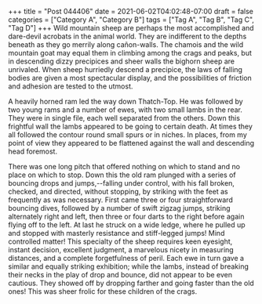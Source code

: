 +++
title = "Post 044406"
date = 2021-06-02T04:02:48-07:00
draft = false
categories = ["Category A", "Category B"]
tags = ["Tag A", "Tag B", "Tag C", "Tag D"]
+++
Wild mountain sheep are perhaps the most accomplished and dare-devil acrobats in the animal world. They are indifferent to the depths beneath as they go merrily along cañon-walls. The chamois and the wild mountain goat may equal them in climbing among the crags and peaks, but in descending dizzy precipices and sheer walls the bighorn sheep are unrivaled. When sheep hurriedly descend a precipice, the laws of falling bodies are given a most spectacular display, and the possibilities of friction and adhesion are tested to the utmost.

A heavily horned ram led the way down Thatch-Top. He was followed by two young rams and a number of ewes, with two small lambs in the rear. They were in single file, each well separated from the others. Down this frightful wall the lambs appeared to be going to certain death. At times they all followed the contour round small spurs or in niches. In places, from my point of view they appeared to be flattened against the wall and descending head foremost.

There was one long pitch that offered nothing on which to stand and no place on which to stop. Down this the old ram plunged with a series of bouncing drops and jumps,--falling under control, with his fall broken, checked, and directed, without stopping, by striking with the feet as frequently as was necessary. First came three or four straightforward bouncing dives, followed by a number of swift zigzag jumps, striking alternately right and left, then three or four darts to the right before again flying off to the left. At last he struck on a wide ledge, where he pulled up and stopped with masterly resistance and stiff-legged jumps! Mind controlled matter! This specialty of the sheep requires keen eyesight, instant decision, excellent judgment, a marvelous nicety in measuring distances, and a complete forgetfulness of peril. Each ewe in turn gave a similar and equally striking exhibition; while the lambs, instead of breaking their necks in the play of drop and bounce, did not appear to be even cautious. They showed off by dropping farther and going faster than the old ones! This was sheer frolic for these children of the crags.
